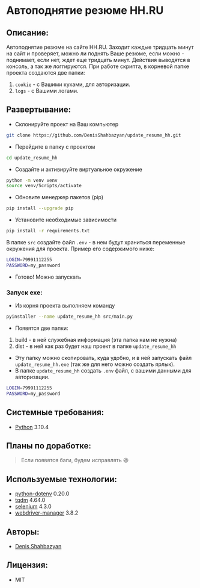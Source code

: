 # Автоподнятие резюме HH.RU

## Описание:
Автоподнятие резюме на сайте HH.RU. Заходит каждые тридцать минут на сайт и проверяет, можно ли поднять Ваше резюме, если можно - поднимает, если нет, ждет еще тридцать минут. Действия выводятся в консоль, а так же логгируются.
При работе скрипта, в корневой папке проекта создаются две папки:
1. `cookie` - с Вашими куками, для авторизации.
2. `logs` - с Вашими логами.

## Развертывание:
- Склонируйте проект на Ваш компьютер 
```sh 
git clone https://github.com/DenisShahbazyan/update_resume_hh.git
``` 
- Перейдите в папку с проектом 
```sh 
cd update_resume_hh
``` 
- Создайте и активируйте виртуальное окружение 
```sh 
python -m venv venv 
source venv/Scripts/activate 
``` 
- Обновите менеджер пакетов (pip) 
```sh 
pip install --upgrade pip 
``` 
- Установите необходимые зависимости 
```sh 
pip install -r requirements.txt
``` 

В папке `src` создайте файл `.env` - в нем будут храниться переменные окружения для проекта. Пример его содержимого ниже:
```sh
LOGIN=79991112255
PASSWORD=my_password
```
- Готово! Можно запускать

### Запуск exe:
- Из корня проекта выполняем команду
```sh
pyinstaller --name update_resume_hh src/main.py
```
- Появятся две папки:
1. build - в ней служебная информация (эта папка нам не нужна)
2. dist - в ней как раз будет наш проект в папке `update_resume_hh`
- Эту папку можно скопировать, куда удобно, и в ней запускать файл `update_resume_hh.exe` (так же для него можно создать ярлык).
- В папке `update_resume_hh` создать `.env` файл, с вашими данными для авторизации.
```sh
LOGIN=79991112255
PASSWORD=my_password
```

## Системные требования:
- [Python](https://www.python.org/) 3.10.4

## Планы по доработке:
>Если появятся баги, будем исправлять 😆

## Используемые технологии:
- [python-dotenv](https://pypi.org/project/python-dotenv/) 0.20.0
- [tqdm](https://pypi.org/project/tqdm/) 4.64.0
- [selenium](https://pypi.org/project/selenium/) 4.3.0
- [webdriver-manager](https://pypi.org/project/webdriver-manager/) 3.8.2

## Авторы:
- [Denis Shahbazyan](https://github.com/DenisShahbazyan)

## Лицензия:
- MIT
